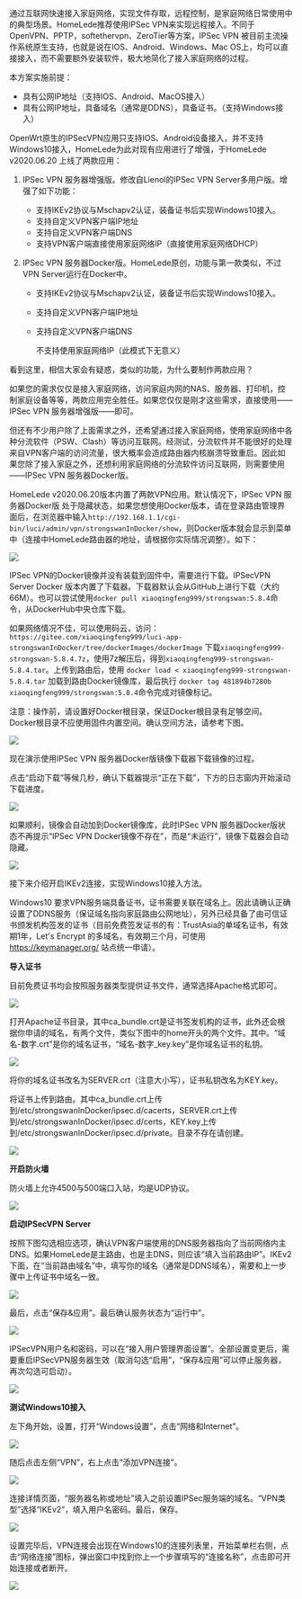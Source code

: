 通过互联网快速接入家庭网络，实现文件存取，远程控制，是家庭网络日常使用中的典型场景。HomeLede推荐使用IPSec VPN来实现远程接入。不同于OpenVPN、PPTP，softethervpn、ZeroTier等方案，IPSec VPN 被目前主流操作系统原生支持，也就是说在IOS、Android、Windows、Mac OS上，均可以直接接入，而不需要额外安装软件，极大地简化了接入家庭网络的过程。

本方案实施前提：

- 具有公网IP地址（支持IOS、Android、MacOS接入）
- 具有公网IP地址，具备域名（通常是DDNS），具备证书。（支持Windows接入）

OpenWrt原生的IPSecVPN应用只支持IOS、Android设备接入，并不支持Windows10接入，HomeLede为此对现有应用进行了增强，于HomeLede v2020.06.20 上线了两款应用：

1. IPSec VPN 服务器增强版。修改自Lienol的IPSec VPN Server多用户版。增强了如下功能：
   - 支持IKEv2协议与Mschapv2认证，装备证书后实现Windows10接入。
   - 支持自定义VPN客户端IP地址
   - 支持自定义VPN客户端DNS
   - 支持VPN客户端直接使用家庭网络IP（直接使用家庭网络DHCP）
   
2. IPSec VPN 服务器Docker版。HomeLede原创，功能与第一款类似，不过VPN Server运行在Docker中。

   - 支持IKEv2协议与Mschapv2认证，装备证书后实现Windows10接入。

   - 支持自定义VPN客户端IP地址

   - 支持自定义VPN客户端DNS

     不支持使用家庭网络IP（此模式下无意义）

看到这里，相信大家会有疑惑，类似的功能，为什么要制作两款应用？

如果您的需求仅仅是接入家庭网络，访问家庭内网的NAS、服务器、打印机，控制家庭设备等等，两款应用完全胜任。如果您仅仅是刚才这些需求，直接使用——IPSec VPN 服务器增强版——即可。

但还有不少用户除了上面需求之外，还希望通过接入家庭网络，使用家庭网络中各种分流软件（PSW、Clash）等访问互联网。经测试，分流软件并不能很好的处理来自VPN客户端的访问流量，很大概率会造成路由器内核崩溃导致重启。因此如果您除了接入家庭之外，还想利用家庭网络的分流软件访问互联网，则需要使用——IPSec VPN 服务器Docker版。

HomeLede v2020.06.20版本内置了两款VPN应用。默认情况下，IPSec VPN 服务器Docker版 处于隐藏状态，如果您想使用Docker版本，请在登录路由管理界面后，在浏览器中输入`http://192.168.1.1/cgi-bin/luci/admin/vpn/strongswanInDocker/show`，则Docker版本就会显示到菜单中（连接中HomeLede路由器的地址，请根据你实际情况调整）。如下：

![](https://github.com/xiaoqingfengATGH/HomeLede/wiki/strongswanInDocker/10.FrontPage.jpg)

IPSec VPN的Docker镜像并没有装载到固件中，需要进行下载。IPSecVPN Server Docker 版本内置了下载器。下载器默认会从GitHub上进行下载（大约66M）。也可以尝试使用`docker pull xiaoqingfeng999/strongswan:5.8.4`命令，从DockerHub中央仓库下载。

如果网络情况不佳，可以使用码云，访问：`https://gitee.com/xiaoqingfeng999/luci-app-strongswanInDocker/tree/dockerImages/dockerImage` 下载`xiaoqingfeng999-strongswan-5.8.4.7z`，使用7z解压后，得到`xiaoqingfeng999-strongswan-5.8.4.tar`。上传到路由后，使用 `docker load < xiaoqingfeng999-strongswan-5.8.4.tar` 加载到路由Docker镜像库，最后执行 `docker tag 481894b7280b xiaoqingfeng999/strongswan:5.8.4`命令完成对镜像标记。

注意：操作前，请设置好Docker根目录，保证Docker根目录有足够空间。Docker根目录不应使用固件内置空间。确认空间方法，请参考下图。

![](https://github.com/xiaoqingfengATGH/HomeLede/wiki/strongswanInDocker/20.ConfirmDockerRootPath.jpg)

现在演示使用IPSec VPN 服务器Docker版镜像下载器下载镜像的过程。

点击“启动下载”等候几秒，确认下载器提示“正在下载”，下方的日志窗内开始滚动下载进度。

![](https://github.com/xiaoqingfengATGH/HomeLede/wiki/strongswanInDocker/30.StartImageDownload.jpg)

如果顺利，镜像会自动加到Docker镜像库，此时IPSec VPN 服务器Docker版状态不再提示“IPSec VPN Docker镜像不存在”，而是“未运行”，镜像下载器会自动隐藏。

![](https://github.com/xiaoqingfengATGH/HomeLede/wiki/strongswanInDocker/40.ImgDownloadSucc.jpg)

接下来介绍开启IKEv2连接，实现Windows10接入方法。

Windows10 要求VPN服务端具备证书，证书需要关联在域名上。因此请确认正确设置了DDNS服务（保证域名指向家庭路由公网地址），另外已经具备了由可信证书颁发机构签发的证书（目前免费签发证书的有：TrustAsia的单域名证书，有效期1年，Let's Encrypt 的多域名，有效期三个月，可使用 https://keymanager.org/ 站点统一申请）。

**导入证书**

目前免费证书均会按照服务器类型提供证书文件，通常选择Apache格式即可。

![](https://github.com/xiaoqingfengATGH/HomeLede/wiki/strongswanInDocker/50SelectCertificate.jpg)

打开Apache证书目录，其中ca_bundle.crt是证书签发机构的证书，此外还会根据你申请的域名，有两个文件，类似下图中的home开头的两个文件。其中。“域名-数字.crt”是你的域名证书，“域名-数字_key.key”是你域名证书的私钥。

![](https://github.com/xiaoqingfengATGH/HomeLede/wiki/strongswanInDocker/60changecentificatename.jpg)

将你的域名证书改名为SERVER.crt（注意大小写），证书私钥改名为KEY.key。

将证书上传到路由。其中ca_bundle.crt上传到/etc/strongswanInDocker/ipsec.d/cacerts，SERVER.crt上传到/etc/strongswanInDocker/ipsec.d/certs，KEY.key上传到/etc/strongswanInDocker/ipsec.d/private。目录不存在请创建。

![](https://github.com/xiaoqingfengATGH/HomeLede/wiki/strongswanInDocker/65uploadcentificates.jpg)

**开启防火墙**

防火墙上允许4500与500端口入站，均是UDP协议。

![](https://github.com/xiaoqingfengATGH/HomeLede/wiki/strongswanInDocker/70OpenFirewallPorts.jpg)

**启动IPSecVPN Server**

按照下图勾选相应选项，确认VPN客户端使用的DNS服务器指向了当前网络内主DNS。如果HomeLede是主路由，也是主DNS，则应该“填入当前路由IP”。IKEv2下面，在“当前路由域名”中，填写你的域名（通常是DDNS域名），需要和上一步骤中上传证书中域名一致。

![](https://github.com/xiaoqingfengATGH/HomeLede/wiki/strongswanInDocker/75StartServer.jpg)

最后，点击“保存&应用”。最后确认服务状态为“运行中”。

![](https://github.com/xiaoqingfengATGH/HomeLede/wiki/strongswanInDocker/80ConfirmRunning.jpg)

IPSecVPN用户名和密码，可以在“接入用户管理界面设置”。全部设置变更后，需要重启IPSecVPN服务器生效（取消勾选“启用”，“保存&应用”可以停止服务器，再次勾选可启动）。

![](https://github.com/xiaoqingfengATGH/HomeLede/wiki/strongswanInDocker/81UserManage.jpg)

**测试Windows10接入**

左下角开始，设置，打开“Windows设置”，点击“网络和Internet”。

![](https://github.com/xiaoqingfengATGH/HomeLede/wiki/strongswanInDocker/84ControlPanel.jpg)

随后点击左侧“VPN”，右上点击“添加VPN连接”。

![](https://github.com/xiaoqingfengATGH/HomeLede/wiki/strongswanInDocker/85VPNEntry.jpg)

连接详情页面，“服务器名称或地址”填入之前设置IPSec服务端的域名。“VPN类型”选择“IKEv2”，填入用户名密码。最后，保存。

![](https://github.com/xiaoqingfengATGH/HomeLede/wiki/strongswanInDocker/86AddIKEv2Connection.jpg)

设置完毕后，VPN连接会出现在Windows10的连接列表里，开始菜单栏右侧，点击“网络连接”图标，弹出窗口中找到你上一个步骤填写的“连接名称”，点击即可开始连接或者断开。

![](https://github.com/xiaoqingfengATGH/HomeLede/wiki/strongswanInDocker/87StartConnect.jpg)